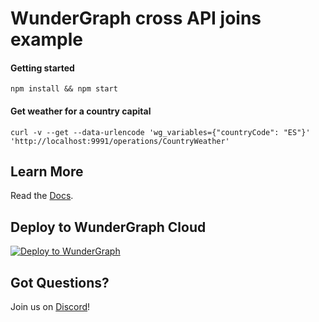 # WunderGraph cross API joins example

#### Getting started

```shell
npm install && npm start
```

#### Get weather for a country capital

```shell
curl -v --get --data-urlencode 'wg_variables={"countryCode": "ES"}' 'http://localhost:9991/operations/CountryWeather'
```

## Learn More

Read the [Docs](https://wundergraph.com/docs).

## Deploy to WunderGraph Cloud

[![Deploy to WunderGraph](https://wundergraph.com/button)](https://cloud.wundergraph.com/new/clone?templateName=cross-api-joins)

## Got Questions?

Join us on [Discord](https://wundergraph.com/discord)!
